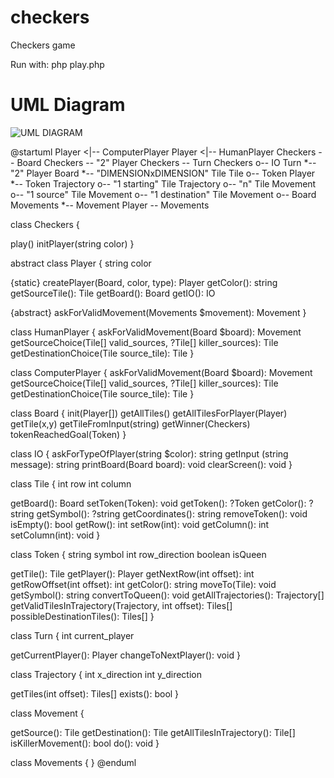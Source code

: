 # checkers
Checkers game

Run with:
php play.php


# UML Diagram

![UML DIAGRAM](http://www.plantuml.com/plantuml/png/rLNDRY8v4BxtKrWeXoOYXztZQgLaboGpQ9Gmaw2PGnGXuww01xUDR3S1CRpxs6KRTnDuWBc0_RbS_kghdxunbchRrABuAkWMDFdtrzKL6QfwrLZG0UiSVMvgAYC-N01RWZR4uVyhggiEqlkxHquOJXejCw0SCXeN7YINtKleCO2teuUxn-VH-75pMFN8X0ie_0ywcQWboCJqyW1CDFq9p2gzHQlUNmG3vdAU71mPo8W_g3NK8EtXcceqWpE75HZdabgkJbuFsYJ88BsqIvHRa2aA9gWnvA3IhYW8MJd3ikyMN78RRfN6QXSAOKeetI_sHL7GcSCeioIuYDvtxbhRrllR6UiOiprX6gY5w16v3eBLWDZj2lh_f8mGCWSxz2Ub0uE_03wZEZvoV-B_0uxUF8IBW8t67d199yIpI8JtX9hblTBVgU1LagBCebtKSUak9xJO9wboMMAm9ts5WhgO-R-MatO4muNY34eVmCihMVlhqv1vCo3N4Lvo8K0dl1FlRIw4bgjOF5FhriayCS-zzYUI3wnsiIZB4CFBQpyu_4y8RsxAexqBBbZ62_4OosSpsBQszrhL8-dqYPKUZtvmATtjr1yUjRxTdu2o1LIV51Kbzdy_KnsDMzfEN5sFtxfDT16wg5lO-3X99ZKOG-VGjbcv_rZcGOoKeRNYlk2P0AgVcGQGPKGp9zGtg6U9LkznvOWqjIpEj901Yx652FDByuGxw1fNHmrxtUdORJrJeWkZiTALBm8mdHxNuDil-CzFSdDNh-pM8pEbH73nfDuzmB4uJTYxJOVe42DicoKeMsQPyDds33D8FkishRW6vWkt8CW4g7JalZK0ISQFiobc_sYyFS8cCIRgxSqHIoHZR6C4FvwV6Ov1Dkoa55TN_spAb5o3Tab4tbdcr3hfIyL3RlANw-Kr6E74m0uRoNnQvkM0T6YZALvUAMFuJ41h1CJEpLOv7OsMXwfbZTOWxNGLD8mo87XAORQWSku4yJBduswwCz_3AvkSuOXiMqZEi2dF10WRRgn9XPhVIdFKlTGUfUMvmPWFKbQEvKuM-2mtNt3UfcTQdLAfZv7dhztEWJSWgwOMlm40)



@startuml
Player <|-- ComputerPlayer
Player <|-- HumanPlayer
Checkers -- Board
Checkers -- "2" Player
Checkers -- Turn
Checkers o-- IO
Turn *-- "2" Player
Board *-- "DIMENSIONxDIMENSION" Tile
Tile o-- Token
Player *-- Token
Trajectory o-- "1 starting" Tile
Trajectory o-- "n" Tile
Movement o-- "1 source" Tile
Movement o-- "1 destination" Tile
Movement o-- Board
Movements *-- Movement
Player -- Movements

class Checkers {

  play()
  initPlayer(string color)
}


abstract class Player {
  string color

  {static} createPlayer(Board, color, type): Player
  getColor(): string
  getSourceTile(): Tile
  getBoard(): Board
  getIO(): IO
  
  {abstract} askForValidMovement(Movements $movement): Movement
}

class HumanPlayer {
  askForValidMovement(Board $board): Movement
  getSourceChoice(Tile[] valid_sources, ?Tile[] killer_sources): Tile
  getDestinationChoice(Tile source_tile): Tile
}

class ComputerPlayer {
  askForValidMovement(Board $board): Movement
  getSourceChoice(Tile[] valid_sources, ?Tile[] killer_sources): Tile
  getDestinationChoice(Tile source_tile): Tile
}

class Board {
  init(Player[])
  getAllTiles()
  getAllTilesForPlayer(Player)
  getTile(x,y)
  getTileFromInput(string)
  getWinner(Checkers)
  tokenReachedGoal(Token)
}

class IO {
  askForTypeOfPlayer(string $color): string
  getInput (string message): string
  printBoard(Board board): void
  clearScreen(): void
}

class Tile {
  int row
  int column

  getBoard(): Board
  setToken(Token): void
  getToken(): ?Token
  getColor(): ?string
  getSymbol(): ?string
  getCoordinates(): string
  removeToken(): void
  isEmpty(): bool
  getRow(): int
  setRow(int): void
  getColumn(): int
  setColumn(int): void
}

class Token {
  string symbol
  int row_direction
  boolean isQueen

  getTile(): Tile
  getPlayer(): Player
  getNextRow(int offset): int
  getRowOffset(int offset): int
  getColor(): string
  moveTo(Tile): void
  getSymbol(): string
  convertToQueen(): void
  getAllTrajectories(): Trajectory[]
  getValidTilesInTrajectory(Trajectory, int offset): Tiles[]
  possibleDestinationTiles(): Tiles[]
}

class Turn {
  int current_player

  getCurrentPlayer(): Player
  changeToNextPlayer(): void
}

class Trajectory {
  int x_direction
  int y_direction

  getTiles(int offset): Tiles[]
  exists(): bool
}

class Movement {

  getSource(): Tile
  getDestination(): Tile
  getAllTilesInTrajectory(): Tile[]
  isKillerMovement(): bool
  do(): void
}

class Movements {
}
@enduml